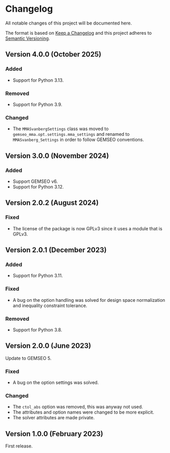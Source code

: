 <!--
Copyright 2021 IRT Saint Exupéry, https://www.irt-saintexupery.com

This work is licensed under the Creative Commons Attribution-ShareAlike 4.0
International License. To view a copy of this license, visit
http://creativecommons.org/licenses/by-sa/4.0/ or send a letter to Creative
Commons, PO Box 1866, Mountain View, CA 94042, USA.
-->

<!--
Changelog titles are:
- Added: for new features.
- Changed: for changes in existing functionality.
- Deprecated: for soon-to-be removed features.
- Removed: for now removed features.
- Fixed: for any bug fixes.
- Security: in case of vulnerabilities.
-->

# Changelog

All notable changes of this project will be documented here.

The format is based on
[Keep a Changelog](https://keepachangelog.com/en/1.0.0)
and this project adheres to
[Semantic Versioning](https://semver.org/spec/v2.0.0.html).

## Version 4.0.0 (October 2025)

### Added

- Support for Python 3.13.

### Removed

- Support for Python 3.9.

### Changed

- The `MMASvanbergSettings` class was moved to `gemseo_mma.opt.settings.mma_settings` and renamed
  to `MMASvanberg_Settings` in order to follow GEMSEO conventions.

## Version 3.0.0 (November 2024)

### Added

- Support GEMSEO v6.
- Support for Python 3.12.

## Version 2.0.2 (August 2024)

### Fixed

- The license of the package is now GPLv3 since it uses a module that is GPLv3.

## Version 2.0.1 (December 2023)

### Added

- Support for Python 3.11.

### Fixed

- A bug on the option handling was solved for design space normalization
  and inequality constraint tolerance.

### Removed

- Support for Python 3.8.

## Version 2.0.0 (June 2023)

Update to GEMSEO 5.

### Fixed

- A bug on the option settings was solved.

### Changed

- The `ctol_abs` option was removed, this was anyway not used.
- The attributes and option names were changed to be more explicit.
- The solver attributes are made private.

## Version 1.0.0 (February 2023)

First release.
